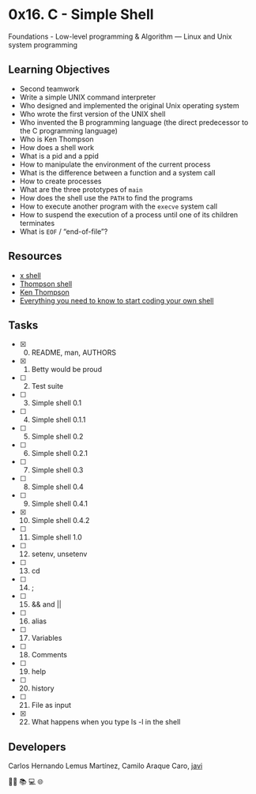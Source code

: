 # 0x16. C - Simple Shell
Foundations - Low-level programming & Algorithm ― Linux and Unix system programming

## Learning Objectives
* Second teamwork
* Write a simple UNIX command interpreter
* Who designed and implemented the original Unix operating system
* Who wrote the first version of the UNIX shell
* Who invented the B programming language (the direct predecessor to the C programming language)
* Who is Ken Thompson
* How does a shell work
* What is a pid and a ppid
* How to manipulate the environment of the current process
* What is the difference between a function and a system call
* How to create processes
* What are the three prototypes of ```main```
* How does the shell use the ```PATH``` to find the programs
* How to execute another program with the ```execve``` system call
* How to suspend the execution of a process until one of its children terminates
* What is ```EOF``` / “end-of-file”?

## Resources
* [x shell](https://en.wikipedia.org/wiki/Unix_shell)
* [Thompson shell](https://en.wikipedia.org/wiki/Thompson_shell)
* [Ken Thompson](https://en.wikipedia.org/wiki/Ken_Thompson)
* [Everything you need to know to start coding your own shell](https://intranet.hbtn.io/concepts/64)

## Tasks
* [x] 0. README, man, AUTHORS
* [x] 1. Betty would be proud
* [ ] 2. Test suite
* [ ] 3. Simple shell 0.1
* [ ] 4. Simple shell 0.1.1
* [ ] 5. Simple shell 0.2
* [ ] 6. Simple shell 0.2.1
* [ ] 7. Simple shell 0.3
* [ ] 8. Simple shell 0.4
* [ ] 9. Simple shell 0.4.1
* [x] 10. Simple shell 0.4.2
* [ ] 11. Simple shell 1.0
* [ ] 12. setenv, unsetenv
* [ ] 13. cd
* [ ] 14. ; 
* [ ] 15. && and ||
* [ ] 16. alias
* [ ] 17. Variables
* [ ] 18. Comments
* [ ] 19. help
* [ ] 20. history
* [ ] 21. File as input
* [x] 22. What happens when you type ls -l in the shell

## Developers
Carlos Hernando Lemus Martínez, Camilo Araque Caro, [javi](https://github.com/javi0x00)

:man_technologist: :books: :computer: :globe_with_meridians:

